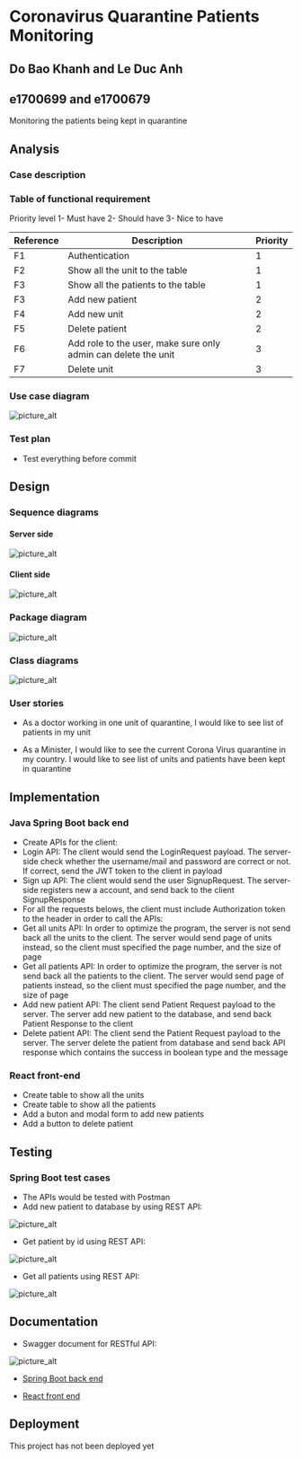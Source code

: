 # Coronavirus Quarantine Patients Monitoring
## Do Bao Khanh and Le Duc Anh
## e1700699 and e1700679
Monitoring the patients being kept in quarantine

## Analysis
### Case description
### Table of functional requirement

Priority level
1- Must have
2- Should have
3- Nice to have

|Reference|Description|Priority
|---------|-----------|--------|
|F1|Authentication|1|
|F2|Show all the unit to the table|1|
|F3|Show all the patients to the table|1|
|F3|Add new patient|2|
|F4|Add new unit|2|
|F5|Delete patient|2|
|F6|Add role to the user, make sure only admin can delete the unit|3|
|F7|Delete unit|3|

### Use case diagram

![picture_alt](https://github.com/dobaokhanh/Coronavirus-Quarantine-Patients-Monitoring/blob/master/public_img/UseCase.PNG "Use cases")

### Test plan

- Test everything before commit

## Design
### Sequence diagrams
#### Server side

![picture_alt](https://github.com/dobaokhanh/Coronavirus-Quarantine-Patients-Monitoring/blob/master/public_img/ServerSequencediagrams.PNG "Server Sequence diagram")

#### Client side

![picture_alt](https://github.com/dobaokhanh/Coronavirus-Quarantine-Patients-Monitoring/blob/master/public_img/ClientSequenceDiagram.PNG "Client Sequence diagram")

### Package diagram

![picture_alt](https://github.com/dobaokhanh/Coronavirus-Quarantine-Patients-Monitoring/blob/master/public_img/PackageDiagram.PNG "Package diagram")

### Class diagrams

![picture_alt](https://github.com/dobaokhanh/Coronavirus-Quarantine-Patients-Monitoring/blob/master/public_img/ServerClassDiagram.PNG "Server class diagram")

### User stories

- As a doctor working in one unit of quarantine, I would like to see list of patients in my unit

- As a Minister, I would like to see the current Corona Virus quarantine in my country. I would like to see list of units and patients have been kept in quarantine

## Implementation
### Java Spring Boot back end

* Create APIs for the client:
 * Login API: The client would send the LoginRequest payload. The server-side check whether the username/mail and password are correct or not. If correct, send the JWT token to the client in payload
 * Sign up API: The client would send the user SignupRequest. The server-side registers new a account, and send back to the client SignupResponse
* For all the requests belows, the client must include Authorization token to the header in order to call the APIs:
 * Get all units API: In order to optimize the program, the server is not send back all the units to the client. The server would send page of units instead, so the client must specified the page number, and the size of page
 * Get all patients API: In order to optimize the program, the server is not send back all the patients to the client. The server would send page of patients instead, so the client must specified the page number, and the size of page
 * Add new patient API: The client send Patient Request payload to the server. The server add new patient to the database, and send back Patient Response to the client
 * Delete patient API: The client send the Patient Request payload to the server. The server delete the patient from database and send back API response which contains the success in boolean type and the message

### React front-end

* Create table to show all the units
* Create table to show all the patients
* Add a buton and modal form to add new patients
* Add a button to delete patient

## Testing

### Spring Boot test cases

* The APIs would be tested with Postman
 * Add new patient to database by using REST API:
 
![picture_alt](https://github.com/dobaokhanh/Coronavirus-Quarantine-Patients-Monitoring/blob/master/public_img/TestCaseAddNewPatientToDb.PNG)

 * Get patient by id using REST API:
 
 ![picture_alt](https://github.com/dobaokhanh/Coronavirus-Quarantine-Patients-Monitoring/blob/master/public_img/TestCaseGetPatientById.PNG)
 
 * Get all patients using REST API:

![picture_alt](https://github.com/dobaokhanh/Coronavirus-Quarantine-Patients-Monitoring/blob/master/public_img/GetAllPatients.PNG)

## Documentation

* Swagger document for RESTful API:

![picture_alt](https://github.com/dobaokhanh/Coronavirus-Quarantine-Patients-Monitoring/blob/master/public_img/APIDocument.PNG "Swagger")

* [Spring Boot back end](https://github.com/dobaokhanh/Coronavirus-Quarantine-Patients-Monitoring/tree/master/Coronavirus-Quarantine-Patients-Monitoring)

* [React front end](https://github.com/dobaokhanh/Coronavirus-Quarantine-Patients-Monitoring/tree/master/coronavirus-quarantine-patients-monitoring-client)

## Deployment

This project has not been deployed yet
